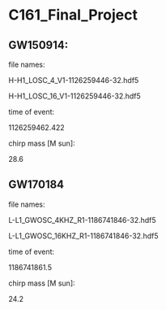 # C161_Final_Project

## GW150914:

file names:

H-H1_LOSC_4_V1-1126259446-32.hdf5

H-H1_LOSC_16_V1-1126259446-32.hdf5

time of event:

1126259462.422

chirp mass [M sun]:

28.6



## GW170184

file names:

L-L1_GWOSC_4KHZ_R1-1186741846-32.hdf5

L-L1_GWOSC_16KHZ_R1-1186741846-32.hdf5

time of event:

1186741861.5

chirp mass [M sun]:

24.2
